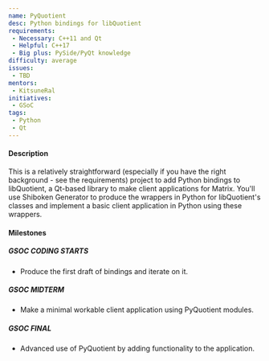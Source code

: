 ```yaml
---
name: PyQuotient
desc: Python bindings for libQuotient
requirements:
 - Necessary: C++11 and Qt
 - Helpful: C++17
 - Big plus: PySide/PyQt knowledge
difficulty: average
issues:
 - TBD
mentors:
 - KitsuneRal
initiatives:
 - GSoC
tags:
 - Python
 - Qt
---
```


#### Description

This is a relatively straightforward (especially if you have the right background -
see the requirements) project to add Python bindings to libQuotient, a Qt-based
library to make client applications for Matrix. You'll use Shiboken Generator to
produce the wrappers in Python for libQuotient's classes and implement a basic
client application in Python using these wrappers.

#### Milestones

##### GSOC CODING STARTS

* Produce the first draft of bindings and iterate on it.

##### GSOC MIDTERM

* Make a minimal workable client application using PyQuotient modules.

##### GSOC FINAL

* Advanced use of PyQuotient by adding functionality to the application.
